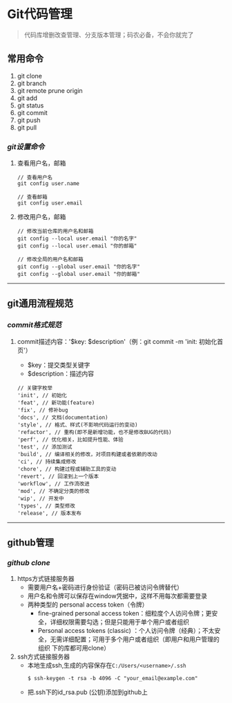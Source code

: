 # Git代码管理
 > 代码库增删改查管理、分支版本管理；码农必备，不会你就完了

## 常用命令
  1. git clone
  2. git branch
  3. git remote prune origin
  4. git add
  5. git status
  6. git commit
  7. git push
  8. git pull
### *git设置命令*
  1. 查看用户名，邮箱
      ```shell
      // 查看用户名
      git config user.name

      // 查看邮箱
      git config user.email
      ```
  2. 修改用户名，邮箱
      ```shell
      // 修改当前仓库的用户名和邮箱
      git config --local user.email "你的名字"
      git config --local user.email "你的邮箱"

      // 修改全局的用户名和邮箱
      git config --global user.email "你的名字"
      git config --global user.email "你的邮箱"
      ```

-----

## git通用流程规范
### *commit格式规范*
  1. commit描述内容：'$key: $description'（例：git commit -m 'init: 初始化首页'）
      - $key：提交类型关键字
      - $description：描述内容

      ```
      // 关键字枚举
      'init', // 初始化
      'feat', // 新功能(feature)
      'fix', // 修补bug
      'docs', // 文档(documentation)
      'style', // 格式、样式(不影响代码运行的变动)
      'refactor', // 重构(即不是新增功能，也不是修改BUG的代码)
      'perf', // 优化相关，比如提升性能、体验
      'test', // 添加测试
      'build', // 编译相关的修改，对项目构建或者依赖的改动
      'ci', // 持续集成修改
      'chore', // 构建过程或辅助工具的变动
      'revert', // 回滚到上一个版本
      'workflow', // 工作流改进
      'mod', // 不确定分类的修改
      'wip', // 开发中
      'types', // 类型修改
      'release', // 版本发布
      ```

-----

## github管理
### *github clone*
  1. https方式链接服务器
      - 需要用户名+密码进行身份验证（密码已被访问令牌替代）
      - 用户名和令牌可以保存在window凭据中，这样不用每次都需要登录
      - 两种类型的 personal access token（令牌）
        * fine-grained personal access token：细粒度个人访问令牌；更安全，详细权限需要勾选；但是只能用于单个用户或者组织
        * Personal access tokens (classic) ：个人访问令牌（经典）；不太安全，无需详细配置；可用于多个用户或者组织（即用户和用户管理的组织 下的库都可用clone）
  2. ssh方式链接服务器
      - 本地生成ssh,生成的内容保存在```C:/Users/<username>/.ssh```
          ```shell
          $ ssh-keygen -t rsa -b 4096 -C "your_email@example.com"
          ```
      - 把.ssh下的id_rsa.pub (公钥)添加到github上